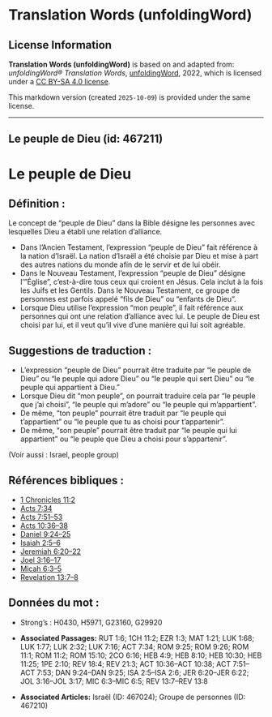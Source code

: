 # Translation Words (unfoldingWord)

## License Information

**Translation Words (unfoldingWord)** is based on and adapted from: _unfoldingWord® Translation Words_, [unfoldingWord](https://unfoldingword.org/utw), 2022, which is licensed under a [CC BY-SA 4.0 license](https://creativecommons.org/licenses/by-sa/4.0/legalcode.en).

This markdown version (created `2025-10-09`) is provided under the same license.



--------------------------------

## Le peuple de Dieu (id: 467211)

Le peuple de Dieu
=================

Définition :
------------

Le concept de “peuple de Dieu” dans la Bible désigne les personnes avec lesquelles Dieu a établi une relation d’alliance.

* Dans l’Ancien Testament, l’expression “peuple de Dieu” fait référence à la nation d’Israël. La nation d’Israël a été choisie par Dieu et mise à part des autres nations du monde afin de le servir et de lui obéir.
* Dans le Nouveau Testament, l’expression “peuple de Dieu” désigne l’”Église”, c’est\-à\-dire tous ceux qui croient en Jésus. Cela inclut à la fois les Juifs et les Gentils. Dans le Nouveau Testament, ce groupe de personnes est parfois appelé “fils de Dieu” ou “enfants de Dieu”.
* Lorsque Dieu utilise l’expression “mon peuple”, il fait référence aux personnes qui ont une relation d’alliance avec lui. Le peuple de Dieu est choisi par lui, et il veut qu’il vive d’une manière qui lui soit agréable.

Suggestions de traduction :
---------------------------

* L’expression “peuple de Dieu” pourrait être traduite par “le peuple de Dieu” ou “le peuple qui adore Dieu” ou “le peuple qui sert Dieu” ou “le peuple qui appartient à Dieu.”
* Lorsque Dieu dit “mon peuple”, on pourrait traduire cela par “le peuple que j’ai choisi”, “le peuple qui m’adore” ou “le peuple qui m’appartient”.
* De même, “ton peuple” pourrait être traduit par “le peuple qui t’appartient” ou “le peuple que tu as choisi pour t’appartenir”.
* De même, “son peuple” pourrait être traduit par “le peuple qui lui appartient” ou “le peuple que Dieu a choisi pour s’appartenir”.

(Voir aussi : Israel, people group)

Références bibliques :
----------------------

* [1 Chronicles 11:2](rc://en/tn/help/1ch/11/02)
* [Acts 7:34](rc://en/tn/help/act/07/34)
* [Acts 7:51–53](rc://en/tn/help/act/07/51)
* [Acts 10:36–38](rc://en/tn/help/act/10/36)
* [Daniel 9:24–25](rc://en/tn/help/dan/09/24)
* [Isaiah 2:5–6](rc://en/tn/help/isa/02/05)
* [Jeremiah 6:20–22](rc://en/tn/help/jer/06/20)
* [Joel 3:16–17](rc://en/tn/help/jol/03/16)
* [Micah 6:3–5](rc://en/tn/help/mic/06/03)
* [Revelation 13:7–8](rc://en/tn/help/rev/13/07)

Données du mot :
----------------

* Strong’s : H0430, H5971, G23160, G29920

* **Associated Passages:** RUT 1:6; 1CH 11:2; EZR 1:3; MAT 1:21; LUK 1:68; LUK 1:77; LUK 2:32; LUK 7:16; ACT 7:34; ROM 9:25; ROM 9:26; ROM 11:1; ROM 11:2; ROM 15:10; 2CO 6:16; HEB 4:9; HEB 8:10; HEB 10:30; HEB 11:25; 1PE 2:10; REV 18:4; REV 21:3; ACT 10:36–ACT 10:38; ACT 7:51–ACT 7:53; DAN 9:24–DAN 9:25; ISA 2:5–ISA 2:6; JER 6:20–JER 6:22; JOL 3:16–JOL 3:17; MIC 6:3–MIC 6:5; REV 13:7–REV 13:8
* **Associated Articles:** Israël (ID: 467024); Groupe de personnes (ID: 467210)

